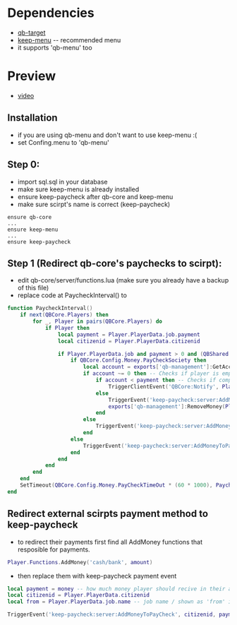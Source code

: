 # Dependencies

- [qb-target](https://github.com/BerkieBb/qb-target)
- [keep-menu](https://github.com/swkeep/keep-menu) -- recommended menu
- it supports 'qb-menu' too

# Preview

- [video](https://youtu.be/1MbqnIDTAO0)

## Installation

- if you are using qb-menu and don't want to use keep-menu :(
- set Confing.menu to 'qb-menu'

## Step 0:

- import sql.sql in your database
- make sure keep-menu is already installed
- ensure keep-paycheck after qb-core and keep-menu
- make sure scirpt's name is correct (keep-paycheck)

```
ensure qb-core
...
ensure keep-menu
...
ensure keep-paycheck
```

## Step 1 (Redirect qb-core's paychecks to scirpt):

- edit qb-core/server/functions.lua (make sure you already have a backup of this file)
- replace code at PaycheckInterval() to

```lua
function PaycheckInterval()
    if next(QBCore.Players) then
        for _, Player in pairs(QBCore.Players) do
            if Player then
                local payment = Player.PlayerData.job.payment
                local citizenid = Player.PlayerData.citizenid

                if Player.PlayerData.job and payment > 0 and (QBShared.Jobs[Player.PlayerData.job.name].offDutyPay or Player.PlayerData.job.onduty) then
                    if QBCore.Config.Money.PayCheckSociety then
                        local account = exports['qb-management']:GetAccount(Player.PlayerData.job.name)
                        if account ~= 0 then -- Checks if player is employed by a society
                            if account < payment then -- Checks if company has enough money to pay society
                                TriggerClientEvent('QBCore:Notify', Player.PlayerData.source, Lang:t('error.company_too_poor'), 'error')
                            else
                                TriggerEvent('keep-paycheck:server:AddMoneyToPayCheck', citizenid,payment,Player.PlayerData.job.name)
                                exports['qb-management']:RemoveMoney(Player.PlayerData.job.name, payment)
                            end
                        else
                            TriggerEvent('keep-paycheck:server:AddMoneyToPayCheck', citizenid,payment,Player.PlayerData.job.name)
                        end
                    else
                        TriggerEvent('keep-paycheck:server:AddMoneyToPayCheck', citizenid,payment,Player.PlayerData.job.name)
                    end
                end
            end
        end
    end
    SetTimeout(QBCore.Config.Money.PayCheckTimeOut * (60 * 1000), PaycheckInterval)
end
```

## Redirect external scirpts payment method to keep-paycheck

- to redirect their payments first find all AddMoney functions that resposible for payments.

```lua
Player.Functions.AddMoney('cash/bank', amount)
```

- then replace them with keep-paycheck payment event

```lua
local payment = money -- how much money player should recive in their accounts
local citizenid = Player.PlayerData.citizenid
local from = Player.PlayerData.job.name -- job name / shown as 'from' in transaction history

TriggerEvent('keep-paycheck:server:AddMoneyToPayCheck', citizenid, payment , from)
```
